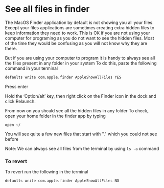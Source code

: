 # See all files in finder

The MacOS Finder application by default is not showing you all your files.
Except your files applications are sometimes creating extra hidden files to keep information they need to work. 
This is OK if you are not using your computer for programing as you do not want to see the hidden files.
Most of the time they would be confusing as you will not know why they are there.

But if you are using your computer to program it is handy to always see all the files present in any folder in your system 
To do this, paste the following command in your terminal

```sh
defaults write com.apple.finder AppleShowAllFiles YES
```


Press enter

Hold the ‘Option/alt’ key, then right click on the Finder icon in the dock and click Relaunch.

From now on you should see all the hidden files in any folder 
To check, open your home folder in the finder app by typing

```
open ~/
```

You will see quite a few new files that start with "." which you could not see before

Note: 
We can always see all files from the terminal by using `ls -a` command


### To revert 

To revert run the following in the terminal

```sh
defaults write com.apple.finder AppleShowAllFiles NO
```
